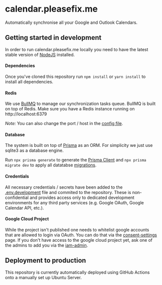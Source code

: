 # calendar.pleasefix.me

Automatically synchronise all your Google and Outlook Calendars.

## Getting started in development

In order to run calendar.pleasefix.me locally you need to have the latest stable version of [NodeJS](https://nodejs.org/en/download) installed.

#### Dependencies

Once you've cloned this repository run `npm install` or `yarn install` to install all dependencies.

#### Redis

We use [BullMQ](https://docs.bullmq.io/) to manage our synchronization tasks queue. BullMQ is built on top of Redis.
Make sure you have a Redis instance running on http://localhost:6379

_Note:_ You can also change the port / host in the [config file](./src/lib/config.ts).

#### Database

The system is built on top of [Prisma](https://www.prisma.io/) as an ORM. For simplicity we just use sqlite3 as a database engine.

Run `npx prisma generate` to generate the [Prisma Client](https://www.prisma.io/docs/orm/prisma-client) and `npx prisma migrate dev` to apply all datatabse [migrations](./prisma/migrations/).

#### Credentials

All necessary credentials / secrets have been added to the [.env.development](.env.development) file and commited to the repository. These is non-confidential and provides access only to dedicated development environments for any third party services (e.g. Google OAuth, Google Calendar API, etc.).

#### Google Cloud Project

While the project isn't published one needs to whitelist google accounts that are allowed to login via OAuth.
You can do that via the [consent-settings](https://console.cloud.google.com/apis/credentials/consent?hl=de&project=calsync-399508) page.
If you don't have access to the google cloud project yet, ask one of the admins to add you via the [iam-admin](https://console.cloud.google.com/iam-admin/iam?hl=de&project=calsync-399508).

## Deployment to production

This repository is currently automatically deployed using GitHub Actions onto a manually set up Ubuntu Server.
